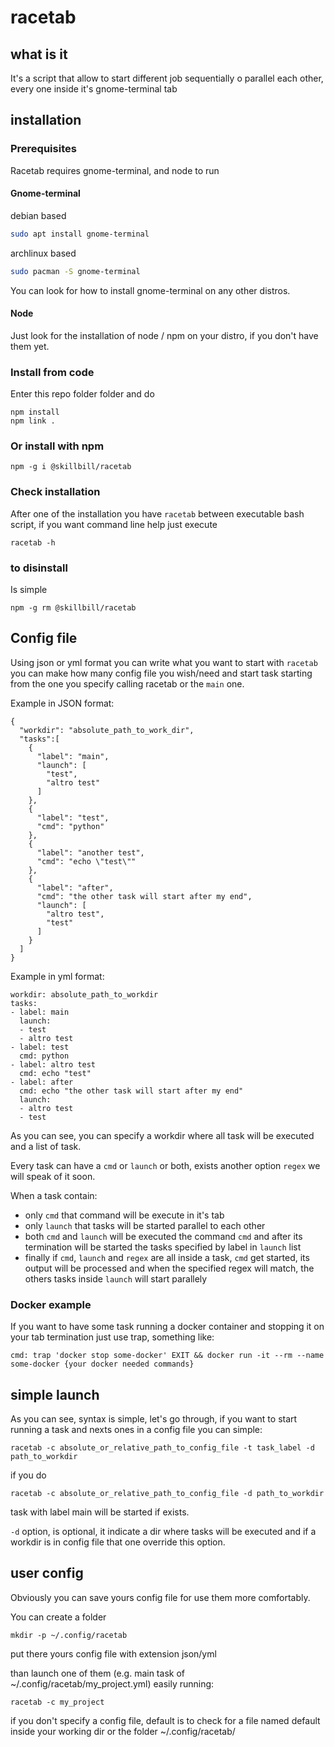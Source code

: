 # racetab

## what is it

It's a script that allow to start different job sequentially o parallel each other, every one inside it's gnome-terminal tab

## installation

### Prerequisites

Racetab requires gnome-terminal, and node to run

#### Gnome-terminal

debian based

```bash
sudo apt install gnome-terminal
```

archlinux based

```bash
sudo pacman -S gnome-terminal
```

You can look for how to install gnome-terminal on any other distros.

#### Node

Just look for the installation of node / npm on your distro, if you don't have them yet.

### Install from code

Enter this repo folder folder and do

```
npm install
npm link .
```

### Or install with npm

```
npm -g i @skillbill/racetab
```

### Check installation

After one of the installation you have `racetab` between executable bash script, if you want command line help just execute

```
racetab -h
```

### to disinstall

Is simple

```
npm -g rm @skillbill/racetab
```

## Config file

Using json or yml format you can write what you want to start with `racetab` you can make how many config file you wish/need and start task starting from the one you specify calling racetab or the `main` one.

Example in JSON format:

```
{
  "workdir": "absolute_path_to_work_dir",
  "tasks":[
    {
      "label": "main",
      "launch": [
        "test",
        "altro test"
      ]
    },
    {
      "label": "test",
      "cmd": "python"
    },
    {
      "label": "another test",
      "cmd": "echo \"test\""
    },
    {
      "label": "after",
      "cmd": "the other task will start after my end",
      "launch": [
        "altro test",
        "test"
      ]
    }
  ]
}
```

Example in yml format:

```
workdir: absolute_path_to_workdir
tasks:
- label: main
  launch:
  - test
  - altro test
- label: test
  cmd: python
- label: altro test
  cmd: echo "test"
- label: after
  cmd: echo "the other task will start after my end"
  launch:
  - altro test
  - test
```

As you can see, you can specify a workdir where all task will be executed and a list of task.

Every task can have a `cmd` or `launch` or both, exists another option `regex` we will speak of it soon.

When a task contain:

- only `cmd` that command will be execute in it's tab
- only `launch` that tasks will be started parallel to each other
- both `cmd` and `launch` will be executed the command `cmd` and after its termination will be started the tasks specified by label in `launch` list
- finally if `cmd`, `launch` and `regex` are all inside a task, `cmd` get started, its output will be processed and when the specified regex will match, the others tasks inside `launch` will start parallely

### Docker example

If you want to have some task running a docker container and stopping it on your tab termination just use trap, something like:

```
cmd: trap 'docker stop some-docker' EXIT && docker run -it --rm --name some-docker {your docker needed commands}
```

## simple launch

As you can see, syntax is simple, let's go through, if you want to start running a task and nexts ones in a config file you can simple:

```
racetab -c absolute_or_relative_path_to_config_file -t task_label -d path_to_workdir
```

if you do

```
racetab -c absolute_or_relative_path_to_config_file -d path_to_workdir
```

task with label main will be started if exists.

`-d` option, is optional, it indicate a dir where tasks will be executed and if a workdir is in config file that one override this option.

## user config

Obviously you can save yours config file for use them more comfortably.

You can create a folder

```
mkdir -p ~/.config/racetab
```

put there yours config file with extension json/yml

than launch one of them
(e.g. main task of ~/.config/racetab/my_project.yml) easily running:

```
racetab -c my_project
```

if you don't specify a config file, default is to check for a file named default inside your working dir or the folder ~/.config/racetab/
